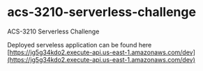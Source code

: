 # acs-3210-serverless-challenge
ACS-3210 Serverless Challenge

Deployed serveless application can be found here [https://jg5g34kdo2.execute-api.us-east-1.amazonaws.com/dev](https://jg5g34kdo2.execute-api.us-east-1.amazonaws.com/dev)
